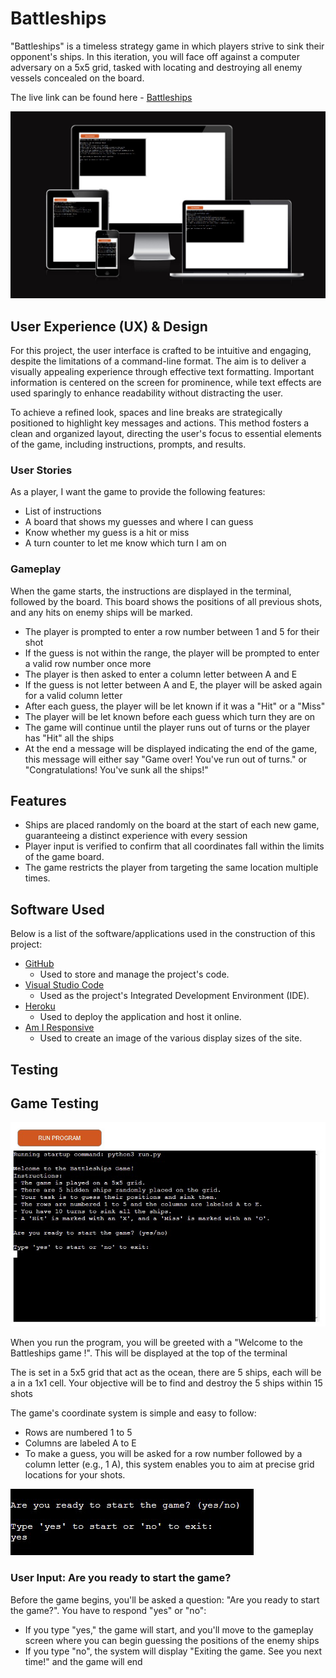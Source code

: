 # Battleships

"Battleships" is a timeless strategy game in which players strive to sink their opponent's ships. In this iteration, you will face off against a computer adversary on a 5x5 grid, tasked with locating and destroying all enemy vessels concealed on the board.

The live link can be found here - [Battleships](https://battleships-vs-computer-d6d3e8954180.herokuapp.com/)

![Battleship Am I Responsive Image](/assets/images/responsive.png)

## User Experience (UX) & Design

For this project, the user interface is crafted to be intuitive and engaging, despite the limitations of a command-line format. The aim is to deliver a visually appealing experience through effective text formatting. Important information is centered on the screen for prominence, while text effects are used sparingly to enhance readability without distracting the user.

To achieve a refined look, spaces and line breaks are strategically positioned to highlight key messages and actions. This method fosters a clean and organized layout, directing the user's focus to essential elements of the game, including instructions, prompts, and results.

### User Stories

As a player, I want the game to provide the following features:

- List of instructions
- A board that shows my guesses and where I can guess
- Know whether my guess is a hit or miss
- A turn counter to let me know which turn I am on

### Gameplay

When the game starts, the instructions are displayed in the terminal, followed by the board. This board shows the positions of all previous shots, and any hits on enemy ships will be marked.

- The player is prompted to enter a row number between 1 and 5 for their shot
 - If the guess is not within the range, the player will be prompted to enter a valid row number once more
- The player is then asked to enter a column letter between A and E
 - If the guess is not letter between A and E, the player will be asked again for a valid column letter
- After each guess, the player will be let known if it was a "Hit" or a "Miss"
- The player will be let known before each guess which turn they are on
- The game will continue until the player runs out of turns or the player has "Hit" all the ships
- At the end a message will be displayed indicating the end of the game, this message will either say "Game over! You've run out of turns." or "Congratulations! You've sunk all the ships!"

## Features

- Ships are placed randomly on the board at the start of each new game, guaranteeing a distinct experience with every session
- Player input is verified to confirm that all coordinates fall within the limits of the game board.
- The game restricts the player from targeting the same location multiple times.

## Software Used

Below is a list of the software/applications used in the construction of this project:

- [GitHub](https://github.com/)
    - Used to store and manage the project's code.
- [Visual Studio Code](https://code.visualstudio.com/)
    - Used as the project's Integrated Development Environment (IDE).
- [Heroku](https://dashboard.heroku.com/apps)
    - Used to deploy the application and host it online.
- [Am I Responsive](https://ui.dev/amiresponsive)
    - Used to create an image of the various display sizes of the site.

## Testing

## Game Testing

![Screenshot of starting page](/assets/images/starting_page.png)

When you run the program, you will be greeted with a "Welcome to the Battleships game !". This will be displayed at the top of the terminal

The is set in a 5x5 grid that act as the ocean, there are 5 ships, each will be a in a 1x1 cell. Your objective will be to find and destroy the 5 ships within 15 shots

The game's coordinate system is simple and easy to follow:

- Rows are numbered 1 to 5
- Columns are labeled A to E
- To make a guess, you will be asked for a row number followed by a column letter (e.g., 1 A), this system enables you to aim at precise grid locations for your shots.

![Are you ready?](/assets/images/start_game.png)

### User Input: Are you ready to start the game?

Before the game begins, you'll be asked a question: "Are you ready to start the game?". You have to respond "yes" or "no":

- If you type "yes," the game will start, and you'll move to the gameplay screen where you can begin guessing the positions of the enemy ships
- If you type "no", the system will display "Exiting the game. See you next time!" and the game will end

